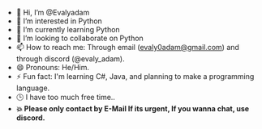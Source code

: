 - 👋 Hi, I’m @Evalyadam
- 👀 I’m interested in Python
- 🌱 I’m currently learning Python
- 💞️ I’m looking to collaborate on Python
- 📫 How to reach me: Through email (evaly0adam@gmail.com) and through discord (@evaly_adam).
- 😄 Pronouns: He/Him.
- ⚡ Fun fact: I'm learning C#, Java, and planning to make a programming language.
- 🕒 I have too much free time..
- <strong>💥 Please only contact by E-Mail If its urgent, If you wanna chat, use discord.<strong>
